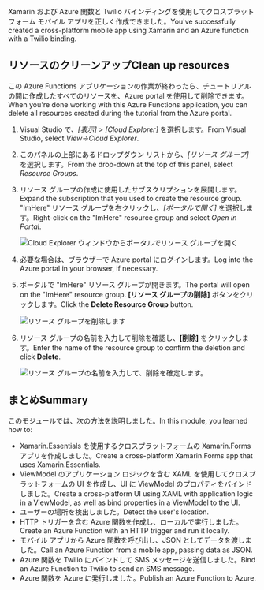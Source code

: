 <span data-ttu-id="be70c-101">Xamarin および Azure 関数と Twilio バインディングを使用してクロスプラットフォーム モバイル アプリを正しく作成できました。</span><span class="sxs-lookup"><span data-stu-id="be70c-101">You've successfully created a cross-platform mobile app using Xamarin and an Azure function with a Twilio binding.</span></span>

## <a name="clean-up-resources"></a><span data-ttu-id="be70c-102">リソースのクリーンアップ</span><span class="sxs-lookup"><span data-stu-id="be70c-102">Clean up resources</span></span>

<span data-ttu-id="be70c-103">この Azure Functions アプリケーションの作業が終わったら、チュートリアルの間に作成したすべてのリソースを、Azure portal を使用して削除できます。</span><span class="sxs-lookup"><span data-stu-id="be70c-103">When you're done working with this Azure Functions application, you can delete all resources created during the tutorial from the Azure portal.</span></span>

1. <span data-ttu-id="be70c-104">Visual Studio で、*[表示] > [Cloud Explorer]* を選択します。</span><span class="sxs-lookup"><span data-stu-id="be70c-104">From Visual Studio, select *View->Cloud Explorer*.</span></span>

1. <span data-ttu-id="be70c-105">このパネルの上部にあるドロップダウン リストから、*[リソース グループ]* を選択します。</span><span class="sxs-lookup"><span data-stu-id="be70c-105">From the drop-down at the top of this panel, select *Resource Groups*.</span></span>

1. <span data-ttu-id="be70c-106">リソース グループの作成に使用したサブスクリプションを展開します。</span><span class="sxs-lookup"><span data-stu-id="be70c-106">Expand the subscription that you used to create the resource group.</span></span> <span data-ttu-id="be70c-107">"ImHere" リソース グループを右クリックし、*[ポータルで開く]* を選択します。</span><span class="sxs-lookup"><span data-stu-id="be70c-107">Right-click on the "ImHere" resource group and select *Open in Portal*.</span></span>

    ![Cloud Explorer ウィンドウからポータルでリソース グループを開く](../media-drafts/9-open-resource-group-in-portal.png)

1. <span data-ttu-id="be70c-109">必要な場合は、ブラウザーで Azure portal にログインします。</span><span class="sxs-lookup"><span data-stu-id="be70c-109">Log into the Azure portal in your browser, if necessary.</span></span>

1. <span data-ttu-id="be70c-110">ポータルで "ImHere" リソース グループが開きます。</span><span class="sxs-lookup"><span data-stu-id="be70c-110">The portal will open on the "ImHere" resource group.</span></span> <span data-ttu-id="be70c-111">**[リソース グループの削除]** ボタンをクリックします。</span><span class="sxs-lookup"><span data-stu-id="be70c-111">Click the **Delete Resource Group** button.</span></span>

    ![リソース グループを削除します](../media-drafts/9-delete-resource-group.png)

1. <span data-ttu-id="be70c-113">リソース グループの名前を入力して削除を確認し、**[削除]** をクリックします。</span><span class="sxs-lookup"><span data-stu-id="be70c-113">Enter the name of the resource group to confirm the deletion and click **Delete**.</span></span>

    ![リソース グループの名前を入力して、削除を確定します。](../media-drafts/9-confirm-delete-resource-group.png)

## <a name="summary"></a><span data-ttu-id="be70c-115">まとめ</span><span class="sxs-lookup"><span data-stu-id="be70c-115">Summary</span></span>

<span data-ttu-id="be70c-116">このモジュールでは、次の方法を説明しました。</span><span class="sxs-lookup"><span data-stu-id="be70c-116">In this module, you learned how to:</span></span>
- <span data-ttu-id="be70c-117">Xamarin.Essentials を使用するクロスプラットフォームの Xamarin.Forms アプリを作成しました。</span><span class="sxs-lookup"><span data-stu-id="be70c-117">Create a cross-platform Xamarin.Forms app that uses Xamarin.Essentials.</span></span>
- <span data-ttu-id="be70c-118">ViewModel のアプリケーション ロジックを含む XAML を使用してクロスプラットフォームの UI を作成し、UI に ViewModel のプロパティをバインドしました。</span><span class="sxs-lookup"><span data-stu-id="be70c-118">Create a cross-platform UI using XAML with application logic in a ViewModel, as well as bind properties in a ViewModel to the UI.</span></span>
- <span data-ttu-id="be70c-119">ユーザーの場所を検出しました。</span><span class="sxs-lookup"><span data-stu-id="be70c-119">Detect the user's location.</span></span>
- <span data-ttu-id="be70c-120">HTTP トリガーを含む Azure 関数を作成し、ローカルで実行しました。</span><span class="sxs-lookup"><span data-stu-id="be70c-120">Create an Azure Function with an HTTP trigger and run it locally.</span></span>
- <span data-ttu-id="be70c-121">モバイル アプリから Azure 関数を呼び出し、JSON としてデータを渡しました。</span><span class="sxs-lookup"><span data-stu-id="be70c-121">Call an Azure Function from a mobile app, passing data as JSON.</span></span>
- <span data-ttu-id="be70c-122">Azure 関数を Twilio にバインドして SMS メッセージを送信しました。</span><span class="sxs-lookup"><span data-stu-id="be70c-122">Bind an Azure Function to Twilio to send an SMS message.</span></span>
- <span data-ttu-id="be70c-123">Azure 関数を Azure に発行しました。</span><span class="sxs-lookup"><span data-stu-id="be70c-123">Publish an Azure Function to Azure.</span></span>
